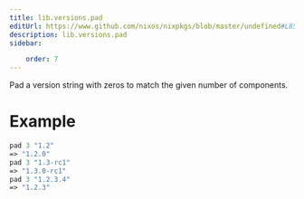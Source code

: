 ```yaml
---
title: lib.versions.pad
editUrl: https://www.github.com/nixos/nixpkgs/blob/master/undefined#L85C9
description: lib.versions.pad
sidebar:

    order: 7
---
```


Pad a version string with zeros to match the given number of components.

# Example

```nix
pad 3 "1.2"
=> "1.2.0"
pad 3 "1.3-rc1"
=> "1.3.0-rc1"
pad 3 "1.2.3.4"
=> "1.2.3"
```



